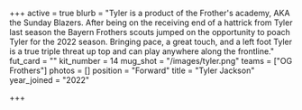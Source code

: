 +++
active = true
blurb = "Tyler is a product of the Frother's academy, AKA the Sunday Blazers. After being on the receiving end of a hattrick from Tyler last season the Bayern Frothers scouts jumped on the opportunity to poach Tyler for the 2022 season. Bringing pace, a great touch, and a left foot Tyler is a true triple threat up top and can play anywhere along the frontline."
fut_card = ""
kit_number = 14
mug_shot = "/images/tyler.png"
teams = ["OG Frothers"]
photos = []
position = "Forward"
title = "Tyler Jackson"
year_joined = "2022"

+++
